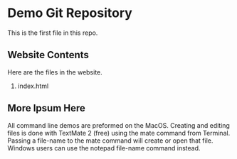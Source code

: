 # Demo Git Repository

This is the first file in this repo.

## Website Contents

Here are the files in the website.

1. index.html

## More Ipsum Here

All command line demos are preformed on the MacOS. Creating and editing files is done with TextMate 2 (free) using the mate command from Terminal. Passing a file-name to the mate command will create or open that file. Windows users can use the notepad file-name command instead.
